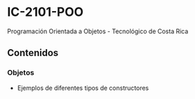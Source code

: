 # IC-2101-POO
Programación Orientada a Objetos - Tecnológico de Costa Rica

## Contenidos
### Objetos
* Ejemplos de diferentes tipos de constructores

